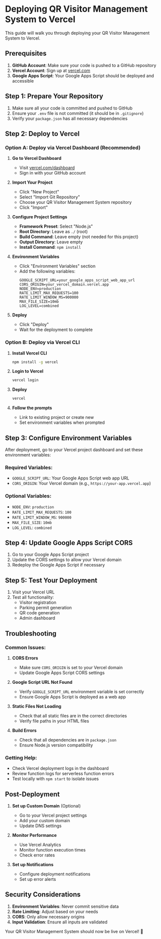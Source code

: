 # Deploying QR Visitor Management System to Vercel

This guide will walk you through deploying your QR Visitor Management System to Vercel.

## Prerequisites

1. **GitHub Account**: Make sure your code is pushed to a GitHub repository
2. **Vercel Account**: Sign up at [vercel.com](https://vercel.com)
3. **Google Apps Script**: Your Google Apps Script should be deployed and accessible

## Step 1: Prepare Your Repository

1. Make sure all your code is committed and pushed to GitHub
2. Ensure your `.env` file is not committed (it should be in `.gitignore`)
3. Verify your `package.json` has all necessary dependencies

## Step 2: Deploy to Vercel

### Option A: Deploy via Vercel Dashboard (Recommended)

1. **Go to Vercel Dashboard**
   - Visit [vercel.com/dashboard](https://vercel.com/dashboard)
   - Sign in with your GitHub account

2. **Import Your Project**
   - Click "New Project"
   - Select "Import Git Repository"
   - Choose your QR Visitor Management System repository
   - Click "Import"

3. **Configure Project Settings**
   - **Framework Preset**: Select "Node.js"
   - **Root Directory**: Leave as `./` (root)
   - **Build Command**: Leave empty (not needed for this project)
   - **Output Directory**: Leave empty
   - **Install Command**: `npm install`

4. **Environment Variables**
   - Click "Environment Variables" section
   - Add the following variables:
     ```
     GOOGLE_SCRIPT_URL=your_google_apps_script_web_app_url
     CORS_ORIGIN=your_vercel_domain.vercel.app
     NODE_ENV=production
     RATE_LIMIT_MAX_REQUESTS=100
     RATE_LIMIT_WINDOW_MS=900000
     MAX_FILE_SIZE=10mb
     LOG_LEVEL=combined
     ```

5. **Deploy**
   - Click "Deploy"
   - Wait for the deployment to complete

### Option B: Deploy via Vercel CLI

1. **Install Vercel CLI**
   ```bash
   npm install -g vercel
   ```

2. **Login to Vercel**
   ```bash
   vercel login
   ```

3. **Deploy**
   ```bash
   vercel
   ```

4. **Follow the prompts**
   - Link to existing project or create new
   - Set environment variables when prompted

## Step 3: Configure Environment Variables

After deployment, go to your Vercel project dashboard and set these environment variables:

### Required Variables:
- `GOOGLE_SCRIPT_URL`: Your Google Apps Script web app URL
- `CORS_ORIGIN`: Your Vercel domain (e.g., `https://your-app.vercel.app`)

### Optional Variables:
- `NODE_ENV`: `production`
- `RATE_LIMIT_MAX_REQUESTS`: `100`
- `RATE_LIMIT_WINDOW_MS`: `900000`
- `MAX_FILE_SIZE`: `10mb`
- `LOG_LEVEL`: `combined`

## Step 4: Update Google Apps Script CORS

1. Go to your Google Apps Script project
2. Update the CORS settings to allow your Vercel domain
3. Redeploy the Google Apps Script if necessary

## Step 5: Test Your Deployment

1. Visit your Vercel URL
2. Test all functionality:
   - Visitor registration
   - Parking permit generation
   - QR code generation
   - Admin dashboard

## Troubleshooting

### Common Issues:

1. **CORS Errors**
   - Make sure `CORS_ORIGIN` is set to your Vercel domain
   - Update Google Apps Script CORS settings

2. **Google Script URL Not Found**
   - Verify `GOOGLE_SCRIPT_URL` environment variable is set correctly
   - Ensure Google Apps Script is deployed as a web app

3. **Static Files Not Loading**
   - Check that all static files are in the correct directories
   - Verify file paths in your HTML files

4. **Build Errors**
   - Check that all dependencies are in `package.json`
   - Ensure Node.js version compatibility

### Getting Help:

- Check Vercel deployment logs in the dashboard
- Review function logs for serverless function errors
- Test locally with `npm start` to isolate issues

## Post-Deployment

1. **Set up Custom Domain** (Optional)
   - Go to your Vercel project settings
   - Add your custom domain
   - Update DNS settings

2. **Monitor Performance**
   - Use Vercel Analytics
   - Monitor function execution times
   - Check error rates

3. **Set up Notifications**
   - Configure deployment notifications
   - Set up error alerts

## Security Considerations

1. **Environment Variables**: Never commit sensitive data
2. **Rate Limiting**: Adjust based on your needs
3. **CORS**: Only allow necessary origins
4. **Input Validation**: Ensure all inputs are validated

Your QR Visitor Management System should now be live on Vercel! 🚀
